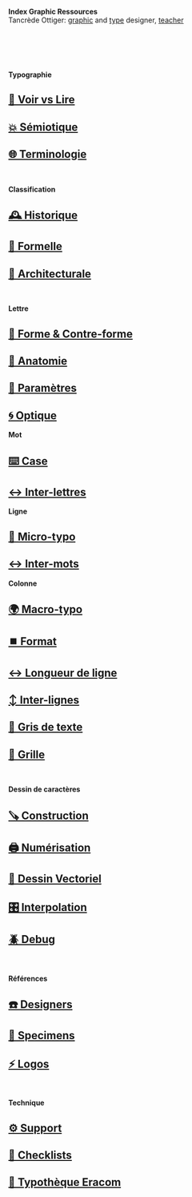   **Index Graphic Ressources**  
  Tancrède Ottiger: [graphic](https://t-o.studio) and [type](https://t-o.supply) designer, [teacher](https://studioto.github.io)
# &nbsp;

<!---
## [🦚 Index Littérature Visuelle]()
## [💼 Portfolio](Student's projects)
## [⚡ Index Logos]()
## [🐦‍⬛ Index Animations]()
## [🏢 Index Grid Systems]()
## [🔮 Design Theories](/)
## [🔲 Design Gestalt](/)
## [📊 Design Hiérarchies](/)
## [🏗️ Typo Grille](/)
## [🌐 Wiki](/index-graphic-terminology)
--->



**Typographie** 
## [👀 Voir vs Lire](/see-things)
## [💥 Sémiotique](/denote-typeface)
## [🌐 Terminologie](/index-definitions)

&nbsp;
&nbsp;

**Classification**
## [🕰️ Historique](/classify-typefaces-history)
## [🐚 Formelle](/classify-typefaces-shapes)
## [🏢 Architecturale](/classify-typefaces-architecture)

&nbsp;
&nbsp;

**Lettre**
## [🌙 Forme & Contre-forme](/see-shapes)
## [🔬 Anatomie](/describe-typeface)
## [🧬 Paramètres](/parameter-typeface)
## [🌀 Optique](/adjust-typeface)
**Mot**
## [⌨️ Case](/set-word-case)
## [↔️ Inter-lettres](/set-letter-spacing)
**Ligne**
## [🦠 Micro-typo](/set-micro-typo)
## [↔️ Inter-mots](/set-word-spacing)
**Colonne**
## [🌍 Macro-typo](/set-macro-typo)
## [⏹️ Format](/set-format)
## [↔️ Longueur de ligne](/set-line-width)
## [↕️ Inter-lignes](/set-line-height)
## [🔡 Gris de texte](/see-shades)
## [🔢 Grille](/set-grid)

&nbsp;
&nbsp;

**Dessin de caractères**
## [🪚 Construction](/construct-typeface)
## [🖨️ Numérisation](/digitize-typeface)
## [📐 Dessin Vectoriel](/draw-vectors)
## [🎛️ Interpolation](/interpolate-vectors)
## [🪲 Debug](/debug-typefaces)

&nbsp;
&nbsp;

**Références**
## [☎️ Designers](/index-designers)
## [🔎 Specimens](/index-specimens)
## [⚡ Logos](/index-logos)

&nbsp;
&nbsp;

**Technique**
## [⚙️ Support](/support-technology)
## [📝 Checklists](/check-things)
## [🧰 Typothèque Eracom](http://typo.eracom.ch)